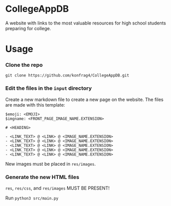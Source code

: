 # CollegeAppDB
A website with links to the most valuable resources for high school students preparing for college.

# Usage
### Clone the repo
`git clone https://github.com/konfrag4/CollegeAppDB.git`

### Edit the files in the `input` directory
Create a new markdown file to create a new page on the website.
The files are made with this template:

```
$emoji: <EMOJI>
$imgname: <FRONT_PAGE_IMAGE_NAME.EXTENSION>

# <HEADING>

- <LINK_TEXT> @ <LINK> @ <IMAGE_NAME.EXTENSION>
- <LINK_TEXT> @ <LINK> @ <IMAGE_NAME.EXTENSION>
- <LINK_TEXT> @ <LINK> @ <IMAGE_NAME.EXTENSION>
- <LINK_TEXT> @ <LINK> @ <IMAGE_NAME.EXTENSION>
- <LINK_TEXT> @ <LINK> @ <IMAGE_NAME.EXTENSION>
```
New images must be placed in `res/images`.

### Generate the new HTML files
`res`, `res/css`, and `res/images` MUST BE PRESENT!

Run `python3 src/main.py`
